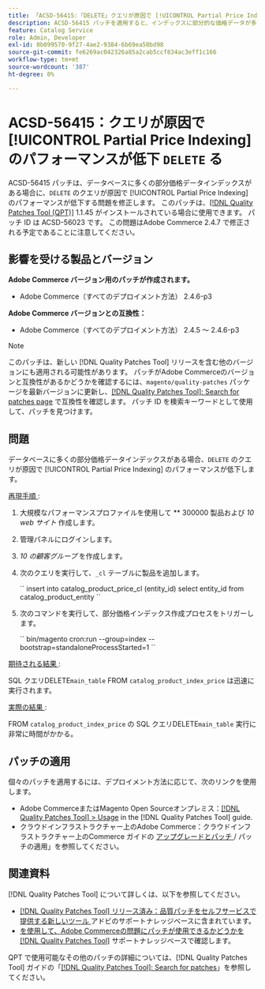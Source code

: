 ```yaml
---
title: 「ACSD-56415:「DELETE」クエリが原因で [!UICONTROL Partial Price Indexing] のパフォーマンスが低下しました」
description: ACSD-56415 パッチを適用すると、インデックスに部分的な価格データが多く含まれている場合に、「DELETE」クエリが原因で [!UICONTROL Partial Price Indexing] ータのパフォーマンスが低下するAdobe Commerceの問題を修正できます。
feature: Catalog Service
role: Admin, Developer
exl-id: 0b099570-9f27-4ae2-9384-6b69ea50bd98
source-git-commit: fe6269ac042326a85a2cab5ccf834ac3eff1c166
workflow-type: tm+mt
source-wordcount: '387'
ht-degree: 0%

---
```


# ACSD-56415：クエリが原因で [!UICONTROL Partial Price Indexing] のパフォーマンスが低下 `DELETE` る

ACSD-56415 パッチは、データベースに多くの部分価格データインデックスがある場合に、`DELETE` のクエリが原因で [!UICONTROL Partial Price Indexing] のパフォーマンスが低下する問題を修正します。 このパッチは、[[!DNL Quality Patches Tool (QPT)]](/help/announcements/adobe-commerce-announcements/magento-quality-patches-released-new-tool-to-self-serve-quality-patches.md) 1.1.45 がインストールされている場合に使用できます。 パッチ ID は ACSD-56023 です。 この問題はAdobe Commerce 2.4.7 で修正される予定であることに注意してください。

## 影響を受ける製品とバージョン

**Adobe Commerce バージョン用のパッチが作成されます。**

* Adobe Commerce（すべてのデプロイメント方法） 2.4.6-p3

**Adobe Commerce バージョンとの互換性：**

* Adobe Commerce（すべてのデプロイメント方法） 2.4.5 ～ 2.4.6-p3

>[!NOTE]
>
>このパッチは、新しい [!DNL Quality Patches Tool] リリースを含む他のバージョンにも適用される可能性があります。 パッチがAdobe Commerceのバージョンと互換性があるかどうかを確認するには、`magento/quality-patches` パッケージを最新バージョンに更新し、[[!DNL Quality Patches Tool]: Search for patches page](https://experienceleague.adobe.com/tools/commerce-quality-patches/index.html) で互換性を確認します。 パッチ ID を検索キーワードとして使用して、パッチを見つけます。

## 問題

データベースに多くの部分価格データインデックスがある場合、`DELETE` のクエリが原因で [!UICONTROL Partial Price Indexing] のパフォーマンスが低下します。

<u> 再現手順 </u>:

1. 大規模なパフォーマンスプロファイルを使用して ** 300000 製品および *10 web サイト* 作成します。
1. 管理パネルにログインします。
1. *10 の顧客グループ* を作成します。
1. 次のクエリを実行して、`_cl` テーブルに製品を追加します。

   &grave;&grave;
    insert into catalog_product_price_cl (entity_id) select entity_id from catalog_product_entity
 &grave;&grave;

1. 次のコマンドを実行して、部分価格インデックス作成プロセスをトリガーします。

   &grave;&grave;
    bin/magento cron:run --group=index --bootstrap=standaloneProcessStarted=1
 &grave;&grave;

<u> 期待される結果 </u>:

SQL クエリDELETE`main_table` FROM `catalog_product_index_price` は迅速に実行されます。

<u> 実際の結果 </u>:

FROM `catalog_product_index_price` の SQL クエリDELETE`main_table` 実行に非常に時間がかかる。

## パッチの適用

個々のパッチを適用するには、デプロイメント方法に応じて、次のリンクを使用します。

* Adobe CommerceまたはMagento Open Sourceオンプレミス：[[!DNL Quality Patches Tool] > Usage](https://experienceleague.adobe.com/docs/commerce-operations/tools/quality-patches-tool/usage.html) in the [!DNL Quality Patches Tool] guide.
* クラウドインフラストラクチャー上のAdobe Commerce：クラウドインフラストラクチャー上のCommerce ガイドの [ アップグレードとパッチ ](https://experienceleague.adobe.com/docs/commerce-cloud-service/user-guide/develop/upgrade/apply-patches.html)/ パッチの適用」を参照してください。

## 関連資料

[!DNL Quality Patches Tool] について詳しくは、以下を参照してください。

* [[!DNL Quality Patches Tool]  リリース済み：品質パッチをセルフサービスで提供する新しいツール ](/help/announcements/adobe-commerce-announcements/magento-quality-patches-released-new-tool-to-self-serve-quality-patches.md) アドビのサポートナレッジベースに含まれています。
* [ を使用して、Adobe Commerceの問題にパッチが使用できるかどうかを  [!DNL Quality Patches Tool]](/help/support-tools/patches-available-in-qpt-tool/check-patch-for-magento-issue-with-magento-quality-patches.md) サポートナレッジベースで確認します。

QPT で使用可能なその他のパッチの詳細については、[!DNL Quality Patches Tool] ガイドの「[[!DNL Quality Patches Tool]: Search for patches](https://experienceleague.adobe.com/tools/commerce-quality-patches/index.html)」を参照してください。
